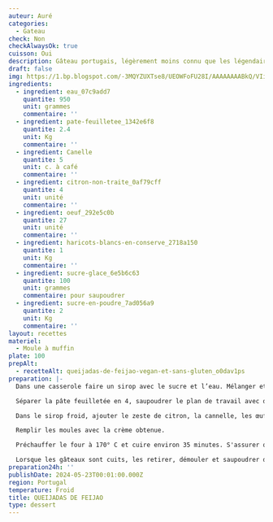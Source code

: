 ```yaml
---
auteur: Auré
categories:
  - Gateau
check: Non
checkAlwaysOk: true
cuisson: Oui
description: Gâteau portugais, légèrement moins connu que les légendaires Pastéis de nata
draft: false
img: https://1.bp.blogspot.com/-3MQYZUXTse8/UEOWFoFU28I/AAAAAAAABkQ/VIij9QCy2sU/s1600/Queijadas+de+Feija%CC%83o.jpg
ingredients:
  - ingredient: eau_07c9add7
    quantite: 950
    unit: grammes
    commentaire: ''
  - ingredient: pate-feuilletee_1342e6f8
    quantite: 2.4
    unit: Kg
    commentaire: ''
  - ingredient: Canelle
    quantite: 5
    unit: c. à café
    commentaire: ''
  - ingredient: citron-non-traite_0af79cff
    quantite: 4
    unit: unité
    commentaire: ''
  - ingredient: oeuf_292e5c0b
    quantite: 27
    unit: unité
    commentaire: ''
  - ingredient: haricots-blancs-en-conserve_2718a150
    quantite: 1
    unit: Kg
    commentaire: ''
  - ingredient: sucre-glace_6e5b6c63
    quantite: 100
    unit: grammes
    commentaire: pour saupoudrer
  - ingredient: sucre-en-poudre_7ad056a9
    quantite: 2
    unit: Kg
    commentaire: ''
layout: recettes
materiel:
  - Moule à muffin
plate: 100
prepAlt:
  - recetteAlt: queijadas-de-feijao-vegan-et-sans-gluten_o0dav1ps
preparation: |-
  Dans une casserole faire un sirop avec le sucre et l’eau. Mélanger et laisser cuire pendant 15 minutes. Dans un blender, mettre les haricots bien rincés et le sirop de sucre. Mixer le tout et laisser refroidir. 

  Séparer la pâte feuilletée en 4, saupoudrer le plan de travail avec de la farine et étirer les pâtes. Rouler ensuite la pâte feuilletée sur elle-même pour faire un rouleau. Faire des tronçons de 2 cm d’épaisseur. Placez chaque tranche dans le moule en silicone. Bien appuyer avec le pouce de manière à étirer la pâte vers le haut du moule. 

  Dans le sirop froid, ajouter le zeste de citron, la cannelle, les œufs. Mixer le tout dans le blender. 

  Remplir les moules avec la crème obtenue. 

  Préchauffer le four à 170° C et cuire environ 35 minutes. S'assurer que les gâteaux soient bien cuits en les piquant avec un cure-dent. 

  Lorsque les gâteaux sont cuits, les retirer, démouler et saupoudrer de sucre glace.
preparation24h: ''
publishDate: 2024-05-23T00:01:00.000Z
region: Portugal
temperature: Froid
title: QUEIJADAS DE FEIJAO
type: dessert
---
```

